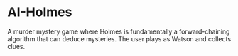 # AI-Holmes
A murder mystery game where Holmes is fundamentally a forward-chaining algorithm that can deduce mysteries. The user plays as Watson and collects clues.

